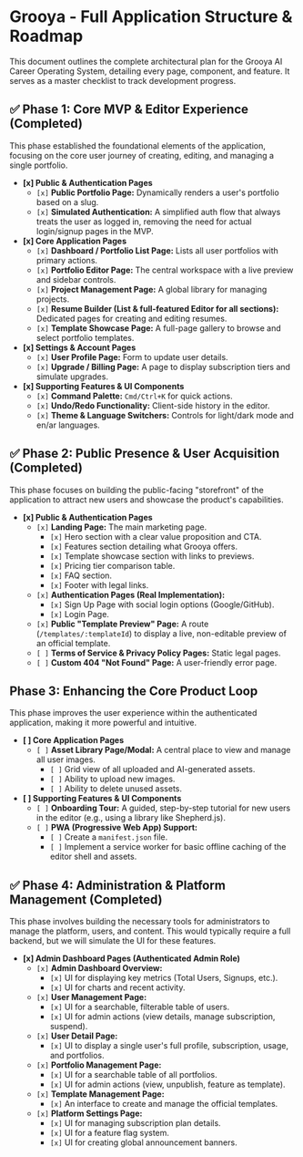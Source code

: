 # Grooya - Full Application Structure & Roadmap

This document outlines the complete architectural plan for the Grooya AI Career Operating System, detailing every page, component, and feature. It serves as a master checklist to track development progress.

## ✅ Phase 1: Core MVP & Editor Experience (Completed)

This phase established the foundational elements of the application, focusing on the core user journey of creating, editing, and managing a single portfolio.

-   **[x] Public & Authentication Pages**
    -   `[x]` **Public Portfolio Page:** Dynamically renders a user's portfolio based on a slug.
    -   `[x]` **Simulated Authentication:** A simplified auth flow that always treats the user as logged in, removing the need for actual login/signup pages in the MVP.
-   **[x] Core Application Pages**
    -   `[x]` **Dashboard / Portfolio List Page:** Lists all user portfolios with primary actions.
    -   `[x]` **Portfolio Editor Page:** The central workspace with a live preview and sidebar controls.
    -   `[x]` **Project Management Page:** A global library for managing projects.
    -   `[x]` **Resume Builder (List & full-featured Editor for all sections):** Dedicated pages for creating and editing resumes.
    -   `[x]` **Template Showcase Page:** A full-page gallery to browse and select portfolio templates.
-   **[x] Settings & Account Pages**
    -   `[x]` **User Profile Page:** Form to update user details.
    -   `[x]` **Upgrade / Billing Page:** A page to display subscription tiers and simulate upgrades.
-   **[x] Supporting Features & UI Components**
    -   `[x]` **Command Palette:** `Cmd/Ctrl+K` for quick actions.
    -   `[x]` **Undo/Redo Functionality:** Client-side history in the editor.
    -   `[x]` **Theme & Language Switchers:** Controls for light/dark mode and en/ar languages.

## ✅ Phase 2: Public Presence & User Acquisition (Completed)

This phase focuses on building the public-facing "storefront" of the application to attract new users and showcase the product's capabilities. 

-   **[x] Public & Authentication Pages**
    -   `[x]` **Landing Page:** The main marketing page.
        -   `[x]` Hero section with a clear value proposition and CTA.
        -   `[x]` Features section detailing what Grooya offers.
        -   `[x]` Template showcase section with links to previews.
        -   `[x]` Pricing tier comparison table.
        -   `[x]` FAQ section.
        -   `[x]` Footer with legal links.
    -   `[x]` **Authentication Pages (Real Implementation):**
        -   `[x]` Sign Up Page with social login options (Google/GitHub).
        -   `[x]` Login Page.
    -   `[x]` **Public "Template Preview" Page:** A route (`/templates/:templateId`) to display a live, non-editable preview of an official template.
    -   `[ ]` **Terms of Service & Privacy Policy Pages:** Static legal pages.
    -   `[ ]` **Custom 404 "Not Found" Page:** A user-friendly error page.

## Phase 3: Enhancing the Core Product Loop

This phase improves the user experience within the authenticated application, making it more powerful and intuitive.

-   **[ ] Core Application Pages**
    -   `[ ]` **Asset Library Page/Modal:** A central place to view and manage all user images.
        -   `[ ]` Grid view of all uploaded and AI-generated assets.
        -   `[ ]` Ability to upload new images.
        -   `[ ]` Ability to delete unused assets.
-   **[ ] Supporting Features & UI Components**
    -   `[ ]` **Onboarding Tour:** A guided, step-by-step tutorial for new users in the editor (e.g., using a library like Shepherd.js).
    -   `[ ]` **PWA (Progressive Web App) Support:**
        -   `[ ]` Create a `manifest.json` file.
        -   `[ ]` Implement a service worker for basic offline caching of the editor shell and assets.

## ✅ Phase 4: Administration & Platform Management (Completed)

This phase involves building the necessary tools for administrators to manage the platform, users, and content. This would typically require a full backend, but we will simulate the UI for these features.

-   **[x] Admin Dashboard Pages (Authenticated Admin Role)**
    -   `[x]` **Admin Dashboard Overview:**
        -   `[x]` UI for displaying key metrics (Total Users, Signups, etc.).
        -   `[x]` UI for charts and recent activity.
    -   `[x]` **User Management Page:**
        -   `[x]` UI for a searchable, filterable table of users.
        -   `[x]` UI for admin actions (view details, manage subscription, suspend).
    -   `[x]` **User Detail Page:**
        -   `[x]` UI to display a single user's full profile, subscription, usage, and portfolios.
    -   `[x]` **Portfolio Management Page:**
        -   `[x]` UI for a searchable table of all portfolios.
        -   `[x]` UI for admin actions (view, unpublish, feature as template).
    -   `[x]` **Template Management Page:**
        -   `[x]` An interface to create and manage the official templates.
    -   `[x]` **Platform Settings Page:**
        -   `[x]` UI for managing subscription plan details.
        -   `[x]` UI for a feature flag system.
        -   `[x]` UI for creating global announcement banners.